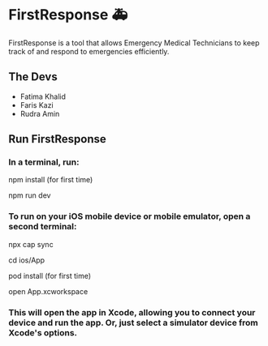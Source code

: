 
# FirstResponse :ambulance:
FirstResponse is a tool that allows Emergency Medical Technicians to keep track of and respond to emergencies efficiently.


## The Devs
* Fatima Khalid
* Faris Kazi
* Rudra Amin

## Run FirstResponse
### In a terminal, run:


npm install (for first time)


npm run dev

### To run on your iOS mobile device or mobile emulator, open a second terminal:


npx cap sync


cd ios/App



pod install (for first time)



open App.xcworkspace



### This will open the app in Xcode, allowing you to connect your device and run the app. Or, just select a simulator device from Xcode's options.


